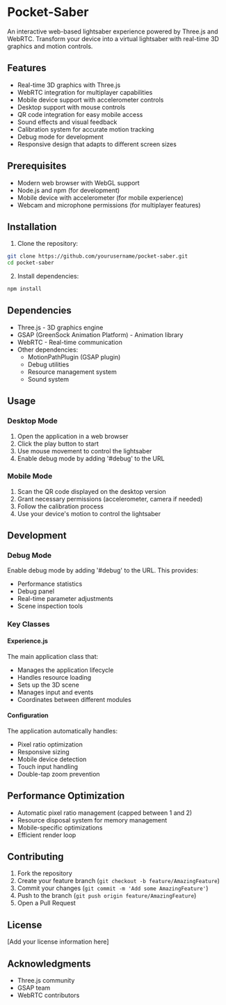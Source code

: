# Pocket-Saber

An interactive web-based lightsaber experience powered by Three.js and WebRTC. Transform your device into a virtual lightsaber with real-time 3D graphics and motion controls.

## Features

- Real-time 3D graphics with Three.js
- WebRTC integration for multiplayer capabilities
- Mobile device support with accelerometer controls
- Desktop support with mouse controls
- QR code integration for easy mobile access
- Sound effects and visual feedback
- Calibration system for accurate motion tracking
- Debug mode for development
- Responsive design that adapts to different screen sizes

## Prerequisites

- Modern web browser with WebGL support
- Node.js and npm (for development)
- Mobile device with accelerometer (for mobile experience)
- Webcam and microphone permissions (for multiplayer features)

## Installation

1. Clone the repository:
```bash
git clone https://github.com/yourusername/pocket-saber.git
cd pocket-saber
```

2. Install dependencies:
```bash
npm install
```

## Dependencies

- Three.js - 3D graphics engine
- GSAP (GreenSock Animation Platform) - Animation library
- WebRTC - Real-time communication
- Other dependencies:
  - MotionPathPlugin (GSAP plugin)
  - Debug utilities
  - Resource management system
  - Sound system

## Usage

### Desktop Mode
1. Open the application in a web browser
2. Click the play button to start
3. Use mouse movement to control the lightsaber
4. Enable debug mode by adding '#debug' to the URL

### Mobile Mode
1. Scan the QR code displayed on the desktop version
2. Grant necessary permissions (accelerometer, camera if needed)
3. Follow the calibration process
4. Use your device's motion to control the lightsaber

## Development

### Debug Mode
Enable debug mode by adding '#debug' to the URL. This provides:
- Performance statistics
- Debug panel
- Real-time parameter adjustments
- Scene inspection tools

### Key Classes

#### Experience.js
The main application class that:
- Manages the application lifecycle
- Handles resource loading
- Sets up the 3D scene
- Manages input and events
- Coordinates between different modules

#### Configuration
The application automatically handles:
- Pixel ratio optimization
- Responsive sizing
- Mobile device detection
- Touch input handling
- Double-tap zoom prevention

## Performance Optimization

- Automatic pixel ratio management (capped between 1 and 2)
- Resource disposal system for memory management
- Mobile-specific optimizations
- Efficient render loop

## Contributing

1. Fork the repository
2. Create your feature branch (`git checkout -b feature/AmazingFeature`)
3. Commit your changes (`git commit -m 'Add some AmazingFeature'`)
4. Push to the branch (`git push origin feature/AmazingFeature`)
5. Open a Pull Request

## License

[Add your license information here]

## Acknowledgments

- Three.js community
- GSAP team
- WebRTC contributors